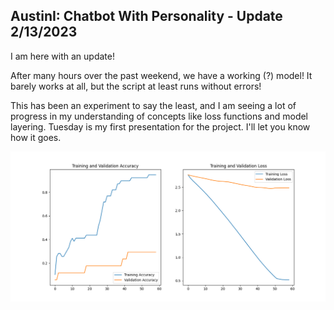 ## AustinI: Chatbot With Personality - Update 2/13/2023

I am here with an update!  
  
After many hours over the past weekend, we have a working (?) model! It barely works at all, but the script at least runs without errors!  
  
This has been an experiment to say the least, and I am seeing a lot of progress in my understanding of concepts like loss functions and model layering. Tuesday is my first presentation for the project. I'll let you know how it goes.
  
<img src="../_images/Figure_1.png"/>
